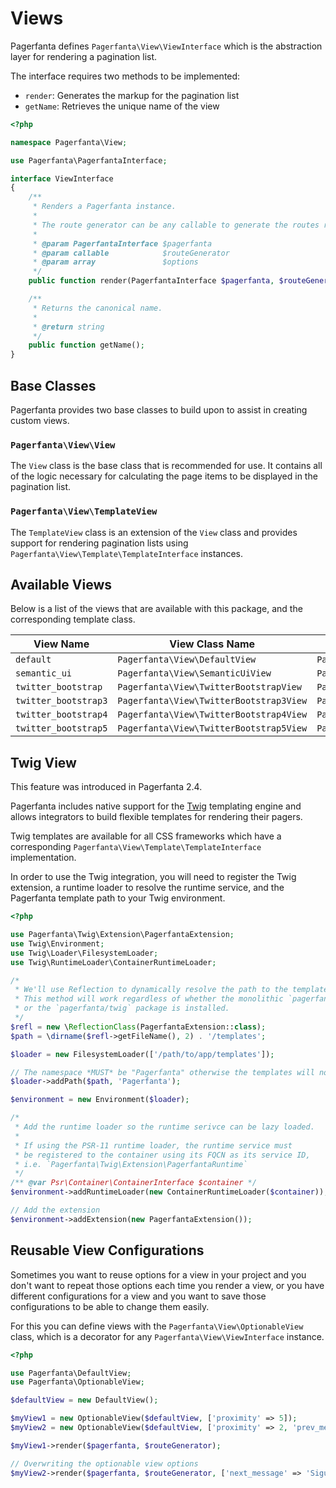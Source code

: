 # Views

Pagerfanta defines `Pagerfanta\View\ViewInterface` which is the abstraction layer for rendering a pagination list.

The interface requires two methods to be implemented:

- `render`: Generates the markup for the pagination list
- `getName`: Retrieves the unique name of the view 

```php
<?php

namespace Pagerfanta\View;

use Pagerfanta\PagerfantaInterface;

interface ViewInterface
{
    /**
     * Renders a Pagerfanta instance.
     *
     * The route generator can be any callable to generate the routes receiving the page number as first and unique argument.
     *
     * @param PagerfantaInterface $pagerfanta
     * @param callable            $routeGenerator
     * @param array               $options
     */
    public function render(PagerfantaInterface $pagerfanta, $routeGenerator, array $options = []);

    /**
     * Returns the canonical name.
     *
     * @return string
     */
    public function getName();
}
```

## Base Classes

Pagerfanta provides two base classes to build upon to assist in creating custom views.

### `Pagerfanta\View\View`

The `View` class is the base class that is recommended for use. It contains all of the logic necessary for calculating the page items to be displayed in the pagination list.

### `Pagerfanta\View\TemplateView`

The `TemplateView` class is an extension of the `View` class and provides support for rendering pagination lists using `Pagerfanta\View\Template\TemplateInterface` instances.

## Available Views

Below is a list of the views that are available with this package, and the corresponding template class.

| View Name            | View Class Name                         | Template Class Name                                  |
| -------------------- | --------------------------------------- | ---------------------------------------------------- |
| `default`            | `Pagerfanta\View\DefaultView`           | `Pagerfanta\View\Template\DefaultTemplate`           |
| `semantic_ui`        | `Pagerfanta\View\SemanticUiView`        | `Pagerfanta\View\Template\SemanticUiTemplate`        |
| `twitter_bootstrap`  | `Pagerfanta\View\TwitterBootstrapView`  | `Pagerfanta\View\Template\TwitterBootstrapTemplate`  |
| `twitter_bootstrap3` | `Pagerfanta\View\TwitterBootstrap3View` | `Pagerfanta\View\Template\TwitterBootstrap3Template` |
| `twitter_bootstrap4` | `Pagerfanta\View\TwitterBootstrap4View` | `Pagerfanta\View\Template\TwitterBootstrap4Template` |
| `twitter_bootstrap5` | `Pagerfanta\View\TwitterBootstrap5View` | `Pagerfanta\View\Template\TwitterBootstrap5Template` |

## Twig View

<div class="docs-note docs-note--new-feature">This feature was introduced in Pagerfanta 2.4.</div>

Pagerfanta includes native support for the [Twig](https://twig.symfony.com/) templating engine and allows integrators to build flexible templates for rendering their pagers.

Twig templates are available for all CSS frameworks which have a corresponding `Pagerfanta\View\Template\TemplateInterface` implementation.

In order to use the Twig integration, you will need to register the Twig extension, a runtime loader to resolve the runtime service, and the Pagerfanta template path to your Twig environment.

```php
<?php

use Pagerfanta\Twig\Extension\PagerfantaExtension;
use Twig\Environment;
use Twig\Loader\FilesystemLoader;
use Twig\RuntimeLoader\ContainerRuntimeLoader;

/*
 * We'll use Reflection to dynamically resolve the path to the templates provided by the package.
 * This method will work regardless of whether the monolithic `pagerfanta/pagerfanta` package
 * or the `pagerfanta/twig` package is installed.
 */
$refl = new \ReflectionClass(PagerfantaExtension::class);
$path = \dirname($refl->getFileName(), 2) . '/templates';

$loader = new FilesystemLoader(['/path/to/app/templates']);

// The namespace *MUST* be "Pagerfanta" otherwise the templates will not work correctly
$loader->addPath($path, 'Pagerfanta');

$environment = new Environment($loader);

/*
 * Add the runtime loader so the runtime serivce can be lazy loaded.
 *
 * If using the PSR-11 runtime loader, the runtime service must
 * be registered to the container using its FQCN as its service ID,
 * i.e. `Pagerfanta\Twig\Extension\PagerfantaRuntime`
 */
/** @var Psr\Container\ContainerInterface $container */
$environment->addRuntimeLoader(new ContainerRuntimeLoader($container));

// Add the extension
$environment->addExtension(new PagerfantaExtension());
```

## Reusable View Configurations

Sometimes you want to reuse options for a view in your project and you don't want to repeat those options each time you render a view, or you have different configurations for a view and you want to save those configurations to be able to change them easily.

For this you can define views with the `Pagerfanta\View\OptionableView` class, which is a decorator for any `Pagerfanta\View\ViewInterface` instance.

```php
<?php

use Pagerfanta\DefaultView;
use Pagerfanta\OptionableView;

$defaultView = new DefaultView();

$myView1 = new OptionableView($defaultView, ['proximity' => 5]);
$myView2 = new OptionableView($defaultView, ['proximity' => 2, 'prev_message' => 'Anterior', 'next_message' => 'Siguiente']);

$myView1->render($pagerfanta, $routeGenerator);

// Overwriting the optionable view options
$myView2->render($pagerfanta, $routeGenerator, ['next_message' => 'Siguiente!!']);
```
